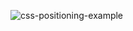 ![css-positioning-example](https://github.com/user-attachments/assets/93ba11db-dc9f-4b90-aff7-113c77c01b70)
